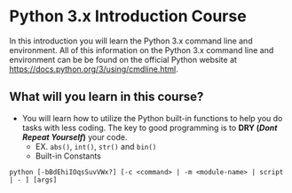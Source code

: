 # Python 3.x Introduction Course

In this introduction you will learn the Python 3.x command line and environment.
All of this information on the Python 3.x command line and environment can be be found on the official Python website at https://docs.python.org/3/using/cmdline.html.

## What will you learn in this course?

* You will learn how to utilize the Python built-in functions to help you do tasks with less coding. The key to good programming is to **DRY (*Dont Repeat Yourself*)** your code.
    * EX. `abs()`, `int()`, `str()` and `bin()`
    * Built-in Constants 

```python [-bBdEhiIOqsSuvVWx?] [-c <command> | -m <module-name> | script | - ] [args]```
